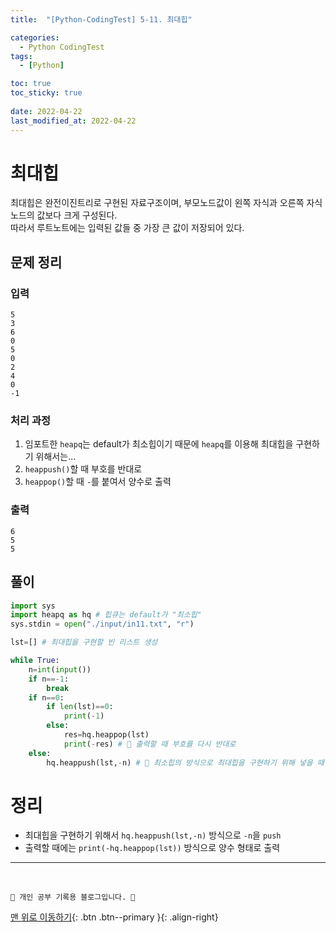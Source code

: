 ```yaml
---
title:  "[Python-CodingTest] 5-11. 최대힙"

categories:
  - Python CodingTest
tags:
  - [Python]

toc: true
toc_sticky: true
 
date: 2022-04-22
last_modified_at: 2022-04-22
---
```


# 최대힙
최대힙은 완전이진트리로 구현된 자료구조이며, 부모노드값이 왼쪽 자식과 오른쪽 자식노드의 값보다 크게 구성된다.<br>
따라서 루트노트에는 입력된 값들 중 가장 큰 값이 저장되어 있다.<br>

## 문제 정리
### 입력
```
5
3
6
0
5
0
2
4
0
-1
```
### 처리 과정
1. 임포트한 `heapq`는 default가 최소힙이기 때문에 `heapq`를 이용해 최대힙을 구현하기 위해서는...
2. `heappush()`할 때 부호를 반대로
3. `heappop()`할 때 `-`를 붙여서 양수로 출력 

### 출력
```
6
5
5
```
## 풀이
```py
import sys
import heapq as hq # 힙큐는 default가 "최소힙"
sys.stdin = open("./input/in11.txt", "r")

lst=[] # 최대힙을 구현할 빈 리스트 생성

while True:
    n=int(input())
    if n==-1:
        break
    if n==0:
        if len(lst)==0:
            print(-1)
        else:
            res=hq.heappop(lst)
            print(-res) # 🌟 출력할 때 부호를 다시 반대로
    else:
        hq.heappush(lst,-n) # 🌟 최소힙의 방식으로 최대힙을 구현하기 위해 넣을 때 부호를 반대로!
```

# 정리
- 최대힙을 구현하기 위해서 `hq.heappush(lst,-n)` 방식으로 `-n`을 `push`
- 출력할 때에는 `print(-hq.heappop(lst))` 방식으로 양수 형태로 출력

***
<br>

    💛 개인 공부 기록용 블로그입니다. 👻

[맨 위로 이동하기](#){: .btn .btn--primary }{: .align-right}